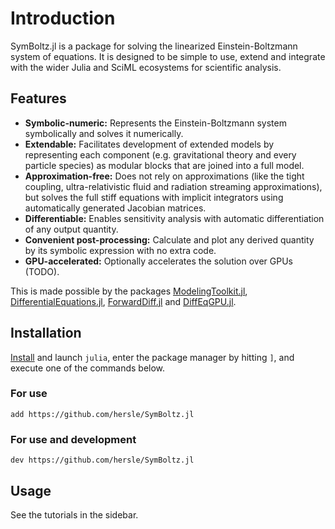 # Introduction

SymBoltz.jl is a package for solving the linearized Einstein-Boltzmann system of equations. It is designed to be simple to use, extend and integrate with the wider Julia and SciML ecosystems for scientific analysis.

## Features

- **Symbolic-numeric:** Represents the Einstein-Boltzmann system symbolically and solves it numerically.
- **Extendable:** Facilitates development of extended models by representing each component (e.g. gravitational theory and every particle species) as modular blocks that are joined into a full model.
- **Approximation-free:** Does not rely on approximations (like the tight coupling, ultra-relativistic fluid and radiation streaming approximations), but solves the full stiff equations with implicit integrators using automatically generated Jacobian matrices.
- **Differentiable:** Enables sensitivity analysis with automatic differentiation of any output quantity.
- **Convenient post-processing:** Calculate and plot any derived quantity by its symbolic expression with no extra code.
- **GPU-accelerated:** Optionally accelerates the solution over GPUs (TODO).

This is made possible by the packages
[ModelingToolkit.jl](https://docs.sciml.ai/ModelingToolkit),
[DifferentialEquations.jl](https://docs.sciml.ai/DiffEqDocs),
[ForwardDiff.jl](https://juliadiff.org/ForwardDiff.jl) and
[DiffEqGPU.jl](https://docs.sciml.ai/DiffEqGPU).

## Installation

[Install](https://julialang.org/downloads/) and launch `julia`, enter the package manager by hitting `]`, and execute one of the commands below.

### For use

```
add https://github.com/hersle/SymBoltz.jl
```

### For use and development

```
dev https://github.com/hersle/SymBoltz.jl
```

## Usage

See the tutorials in the sidebar.

